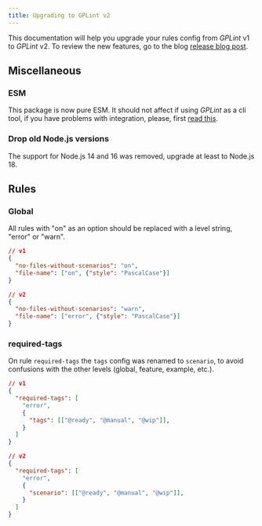 ```yaml
---
title: Upgrading to GPLint v2
---
```


This documentation will help you upgrade your rules config from _GPLint_ v1 to _GPLint_ v2. To review the new features, go
to the blog [release blog post](/blog/2024/07/07/v2-released).

## Miscellaneous

### ESM

This package is now pure ESM. It should not affect if using _GPLint_ as a cli tool, if you have problems with integration,
please, first [read this](https://gist.github.com/sindresorhus/a39789f98801d908bbc7ff3ecc99d99c).

### Drop old Node.js versions

The support for Node.js 14 and 16 was removed, upgrade at least to Node.js 18.

## Rules

### Global

All rules with "on" as an option should be replaced with a level string, "error" or "warn".

```json lines
// v1
{
  "no-files-without-scenarios": "on",
  "file-name": ["on", {"style": "PascalCase"}]
}

// v2
{
  "no-files-without-scenarios": "warn",
  "file-name": ["error", {"style": "PascalCase"}]
}
```

### required-tags

On rule `required-tags` the `tags` config was renamed to `scenario`, to avoid confusions with the other levels (global, 
feature, example, etc.).

```json lines
// v1
{
  "required-tags": [
    "error",
    {
      "tags": [["@ready", "@manual", "@wip"]],
    }
  ]
}

// v2
{
  "required-tags": [
    "error",
    {
      "scenario": [["@ready", "@manual", "@wip"]],
    }
  ]
}
```
